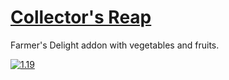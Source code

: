 # [Collector's Reap](https://www.curseforge.com/minecraft/mc-mods/collectors-reap)
Farmer's Delight addon with vegetables and fruits.

[![1.19](https://github.com/brnbrd/CollectorsReap/actions/workflows/build-1.19.yml/badge.svg?branch=1.19)](https://github.com/brnbrd/CollectorsReap/actions/workflows/build-1.19.yml)
